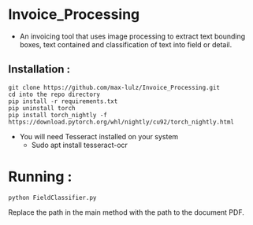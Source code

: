# Invoice_Processing

- An invoicing tool that uses image processing to extract text bounding boxes, text contained and classification of text into field or detail.

## Installation :

```
git clone https://github.com/max-lulz/Invoice_Processing.git
cd into the repo directory
pip install -r requirements.txt
pip uninstall torch
pip install torch_nightly -f https://download.pytorch.org/whl/nightly/cu92/torch_nightly.html  
```

- You will need Tesseract installed on your system
  - Sudo apt install tesseract-ocr
  
# Running :
 
``` 
python FieldClassifier.py
```

Replace the path in the main method with the path to the document PDF.
